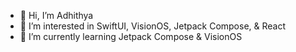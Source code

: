 - 👋  Hi, I’m Adhithya
- 👀  I’m interested in SwiftUI, VisionOS, Jetpack Compose, & React
- 🌱  I’m currently learning Jetpack Compose & VisionOS

<!---
adhithya90/adhithya90 is a ✨ special ✨ repository because its `README.md` (this file) appears on your GitHub profile.
You can click the Preview link to take a look at your changes.
--->
